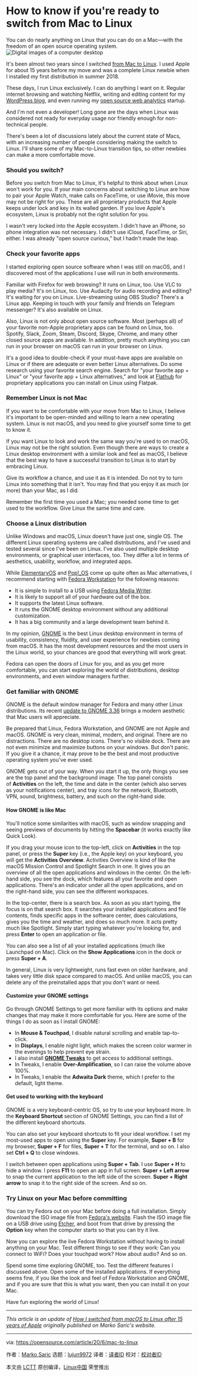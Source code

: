 [#]: collector: (lujun9972)
[#]: translator: ( )
[#]: reviewer: ( )
[#]: publisher: ( )
[#]: url: ( )
[#]: subject: (How to know if you're ready to switch from Mac to Linux)
[#]: via: (https://opensource.com/article/20/6/mac-to-linux)
[#]: author: (Marko Saric https://opensource.com/users/markosaric)

How to know if you're ready to switch from Mac to Linux
======
You can do nearly anything on Linux that you can do on a Mac—with the
freedom of an open source operating system.
![Digital images of a computer desktop][1]

It's been almost two years since I switched [from Mac to Linux][2]. I used Apple for about 15 years before my move and was a complete Linux newbie when I installed my first distribution in summer 2018.

These days, I run Linux exclusively. I can do anything I want on it. Regular internet browsing and watching Netflix, writing and editing content for my [WordPress blog][3], and even running my [open source web analytics][4] startup.

And I'm not even a developer! Long gone are the days when Linux was considered not ready for everyday usage nor friendly enough for non-technical people.

There's been a lot of discussions lately about the current state of Macs, with an increasing number of people considering making the switch to Linux. I'll share some of my Mac-to-Linux transition tips, so other newbies can make a more comfortable move.

### Should you switch?

Before you switch from Mac to Linux, it's helpful to think about when Linux won't work for you. If your main concerns about switching to Linux are how to pair your Apple Watch, make calls on FaceTime, or use iMovie, this move may not be right for you. These are all proprietary products that Apple keeps under lock and key in its walled garden. If you love Apple's ecosystem, Linux is probably not the right solution for you.

I wasn't very locked into the Apple ecosystem. I didn't have an iPhone, so phone integration was not necessary. I didn't use iCloud, FaceTime, or Siri, either. I was already "open source curious," but I hadn't made the leap.

### Check your favorite apps

I started exploring open source software when I was still on macOS, and I discovered most of the applications I use will run in both environments.

Familiar with Firefox for web browsing? It runs on Linux, too. Use VLC to play media? It's on Linux, too. Use Audacity for audio recording and editing? It's waiting for you on Linux. Live-streaming using OBS Studio? There's a Linux app. Keeping in touch with your family and friends on Telegram messenger? It's also available on Linux.

Also, Linux is not only about open source software. Most (perhaps all) of your favorite non-Apple proprietary apps can be found on Linux, too. Spotify, Slack, Zoom, Steam, Discord, Skype, Chrome, and many other closed source apps are available. In addition, pretty much anything you can run in your browser on macOS can run in your browser on Linux.

It's a good idea to double-check if your must-have apps are available on Linux or if there are adequate or even better Linux alternatives. Do some research using your favorite search engine. Search for "your favorite app + Linux" or "your favorite app + Linux alternatives," and look at [Flathub][5] for proprietary applications you can install on Linux using Flatpak.

### Remember Linux is not Mac

If you want to be comfortable with your move from Mac to Linux, I believe it's important to be open-minded and willing to learn a new operating system. Linux is not macOS, and you need to give yourself some time to get to know it.

If you want Linux to look and work the same way you're used to on macOS, Linux may not be the right solution. Even though there are ways to create a Linux desktop environment with a similar look and feel as macOS, I believe that the best way to have a successful transition to Linux is to start by embracing Linux.

Give its workflow a chance, and use it as it is intended. Do not try to turn Linux into something that it isn't. You may find that you enjoy it as much (or more) than your Mac, as I did.

Remember the first time you used a Mac; you needed some time to get used to the workflow. Give Linux the same time and care.

### Choose a Linux distribution

Unlike Windows and macOS, Linux doesn't have just one, single OS. The different Linux operating systems are called distributions, and I've used and tested several since I've been on Linux. I've also used multiple desktop environments, or graphical user interfaces, too. They differ a lot in terms of aesthetics, usability, workflow, and integrated apps.

While [ElementaryOS][6] and [Pop!_OS][7] come up quite often as Mac alternatives, I recommend starting with [Fedora Workstation][8] for the following reasons:

  * It is simple to install to a USB using [Fedora Media Writer][9].
  * It is likely to support all of your hardware out of the box.
  * It supports the latest Linux software.
  * It runs the GNOME desktop environment without any additional customization.
  * It has a big community and a large development team behind it.



In my opinion, [GNOME][10] is the best Linux desktop environment in terms of usability, consistency, fluidity, and user experience for newbies coming from macOS. It has the most development resources and the most users in the Linux world, so your chances are good that everything will work great.

Fedora can open the doors of Linux for you, and as you get more comfortable, you can start exploring the world of distributions, desktop environments, and even window managers further.

### Get familiar with GNOME

GNOME is the default window manager for Fedora and many other Linux distributions. Its recent [update to GNOME 3.36][11] brings a modern aesthetic that Mac users will appreciate.

Be prepared that Linux, Fedora Workstation, and GNOME are not Apple and macOS. GNOME is very clean, minimal, modern, and original. There are no distractions. There are no desktop icons. There's no visible dock. There are not even minimize and maximize buttons on your windows. But don't panic. If you give it a chance, it may prove to be the best and most productive operating system you've ever used.

GNOME gets out of your way. When you start it up, the only things you see are the top panel and the background image. The top panel consists of **Activities** on the left, the time and date in the center (which also serves as your notifications center), and tray icons for the network, Bluetooth, VPN, sound, brightness, battery, and such on the right-hand side.

#### How GNOME is like Mac

You'll notice some similarities with macOS, such as window snapping and seeing previews of documents by hitting the **Spacebar** (it works exactly like Quick Look).

If you drag your mouse icon to the top-left, click on **Activities** in the top panel, or press the **Super** key (i.e., the Apple key) on your keyboard, you will get the **Activities Overview**. Activities Overview is kind of like the macOS Mission Control and Spotlight Search in one. It gives you an overview of all the open applications and windows in the center. On the left-hand side, you see the dock, which features all your favorite and open applications. There's an indicator under all the open applications, and on the right-hand side, you can see the different workspaces.

In the top-center, there is a search box. As soon as you start typing, the focus is on that search box. It searches your installed applications and file contents, finds specific apps in the software center, does calculations, gives you the time and weather, and does so much more. It acts pretty much like Spotlight. Simply start typing whatever you're looking for, and press **Enter** to open an application or file.

You can also see a list of all your installed applications (much like Launchpad on Mac). Click on the **Show Applications** icon in the dock or press **Super + A**.

In general, Linux is very lightweight, runs fast even on older hardware, and takes very little disk space compared to macOS. And unlike macOS, you can delete any of the preinstalled apps that you don't want or need.

#### Customize your GNOME settings

Go through GNOME Settings to get more familiar with its options and make changes that may make it more comfortable for you. Here are some of the things I do as soon as I install GNOME:

  * In **Mouse &amp; Touchpad**, I disable natural scrolling and enable tap-to-click.
  * In **Displays**, I enable night light, which makes the screen color warmer in the evenings to help prevent eye strain.
  * I also install [**GNOME Tweaks**][12] to get access to additional settings.
  * In Tweaks, I enable **Over-Amplification**, so I can raise the volume above 100%.
  * In Tweaks, I enable the **Adwaita Dark** theme, which I prefer to the default, light theme.



#### Get used to working with the keyboard

GNOME is a very keyboard-centric OS, so try to use your keyboard more. In the **Keyboard Shortcut** section of GNOME Settings, you can find a list of the different keyboard shortcuts.

You can also set your keyboard shortcuts to fit your ideal workflow. I set my most-used apps to open using the **Super** key. For example, **Super + B** for my browser, **Super + F** for files, **Super + T** for the terminal, and so on. I also set **Ctrl + Q** to close windows.

I switch between open applications using **Super + Tab**. I use **Super + H** to hide a window. I press **F11** to open an app in full screen. **Super + Left arrow** to snap the current application to the left side of the screen. **Super + Right arrow** to snap it to the right side of the screen. And so on.

### Try Linux on your Mac before committing

You can try Fedora out on your Mac before doing a full installation. Simply download the ISO image file from [Fedora's website][9]. Flash the ISO image file on a USB drive using [Etcher][13], and boot from that drive by pressing the **Option** key when the computer starts so that you can try it live.

Now you can explore the live Fedora Workstation without having to install anything on your Mac. Test different things to see if they work: Can you connect to WiFi? Does your touchpad work? How about audio? And so on.

Spend some time exploring GNOME, too. Test the different features I discussed above. Open some of the installed applications. If everything seems fine, if you like the look and feel of Fedora Workstation and GNOME, and if you are sure that this is what you want, then you can install it on your Mac.

Have fun exploring the world of Linux!

* * *

_This article is an update of [How I switched from macOS to Linux after 15 years of Apple][2] originally published on Marko Saric's website._

--------------------------------------------------------------------------------

via: https://opensource.com/article/20/6/mac-to-linux

作者：[Marko Saric][a]
选题：[lujun9972][b]
译者：[译者ID](https://github.com/译者ID)
校对：[校对者ID](https://github.com/校对者ID)

本文由 [LCTT](https://github.com/LCTT/TranslateProject) 原创编译，[Linux中国](https://linux.cn/) 荣誉推出

[a]: https://opensource.com/users/markosaric
[b]: https://github.com/lujun9972
[1]: https://opensource.com/sites/default/files/styles/image-full-size/public/lead-images/computer_browser_web_desktop.png?itok=Bw8ykZMA (Digital images of a computer desktop)
[2]: https://markosaric.com/linux/
[3]: https://markosaric.com/how-start-blog/
[4]: https://plausible.io/open-source-website-analytics
[5]: https://flathub.org/apps
[6]: https://opensource.com/article/20/2/macbook-linux-elementary
[7]: https://support.system76.com/articles/pop-basics/
[8]: https://getfedora.org/
[9]: https://getfedora.org/en/workstation/download/
[10]: https://www.gnome.org/
[11]: https://www.gnome.org/news/2020/03/gnome-3-36-released/
[12]: https://wiki.gnome.org/Apps/Tweaks
[13]: https://www.balena.io/etcher/
